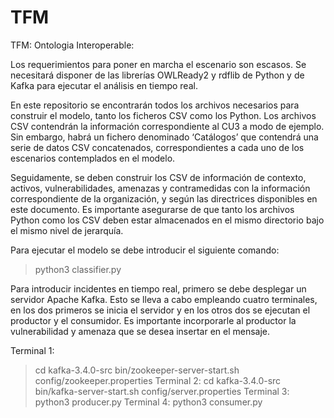 # TFM
TFM: Ontologia Interoperable:

Los requerimientos para poner en marcha el escenario son escasos. 
Se necesitará disponer de las librerías OWLReady2 y rdflib de Python y de Kafka para ejecutar el análisis en tiempo real.

En este repositorio se encontrarán todos los archivos necesarios para construir el modelo, tanto los ficheros CSV como los Python. 
Los archivos CSV contendrán la información correspondiente al CU3 a modo de ejemplo.
Sin embargo, habrá un fichero denominado ‘Catálogos’ que contendrá una serie de datos CSV concatenados, correspondientes a cada uno de los escenarios contemplados en el modelo.

Seguidamente, se deben construir los CSV de información de contexto, activos, vulnerabilidades, amenazas y contramedidas con la información correspondiente de la organización, y según las directrices disponibles en este documento.
Es importante asegurarse de que tanto los archivos Python como los CSV deben estar almacenados en el mismo directorio bajo el mismo nivel de jerarquía.

Para ejecutar el modelo se debe introducir el siguiente comando:
> python3 classifier.py

Para introducir incidentes en tiempo real, primero se debe desplegar un servidor Apache Kafka.
Esto se lleva a cabo empleando cuatro terminales, en los dos primeros se inicia el servidor y en los otros dos se ejecutan el productor y el consumidor.
Es importante incorporarle al productor la vulnerabilidad y amenaza que se desea insertar en el mensaje.

  Terminal 1:
> cd kafka-3.4.0-src
> bin/zookeeper-server-start.sh config/zookeeper.properties
  Terminal 2:
> cd kafka-3.4.0-src
> bin/kafka-server-start.sh config/server.properties
  Terminal 3:
> python3 producer.py
  Terminal 4:
> python3 consumer.py

